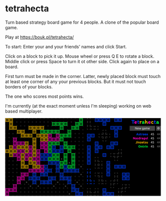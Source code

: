 # tetrahecta

Turn based strategy board game for 4 people. A clone of the popular board game.

Play at https://bouk.pl/tetrahecta/

To start: Enter your and your friends' names and click Start.

Click on a block to pick it up. Mouse wheel or  press Q E to rotate a block.
Middle click or press Space to turn it ot other side.
Click again to place on a board.

First turn must be made in the corner. Latter, newly placed block must touch at least one corner of any your previous blocks. 
But it must not touch borders of your blocks.

The one who scores most points wins.

I'm currently (at the exact moment unless I'm sleeping) working on web based multiplayer. 

![Tetrahecta screenshot](https://github.com/Boukalikrates/tetrahecta/blob/main/Screenshot%20Tetrahecta.png)
